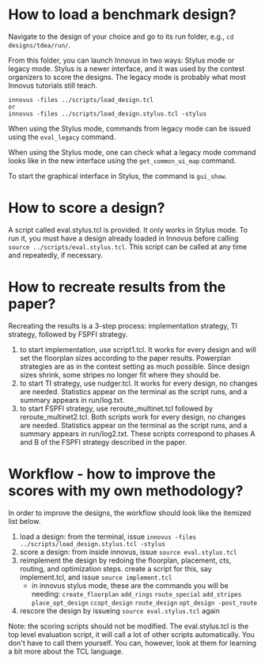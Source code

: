# How to load a benchmark design?
Navigate to the design of your choice and go to its run folder, e.g., `cd designs/tdea/run/`.

From this folder, you can launch Innovus in two ways: Stylus mode or legacy mode. Stylus is a newer interface, and it was used by the contest organizers to score the designs. The legacy mode is probably what most Innovus tutorials still teach.

```
innovus -files ../scripts/load_design.tcl
or
innovus -files ../scripts/load_design.stylus.tcl -stylus
```

When using the Stylus mode, commands from legacy mode can be issued using the `eval_legacy` command. 

When using the Stylus mode, one can check what a legacy mode command looks like in the new interface using the `get_common_ui_map` command.

To start the graphical interface in Stylus, the command is `gui_show`. 

# How to score a design?
A script called eval.stylus.tcl is provided. It only works in Stylus mode. To run it, you must have a design already loaded in Innovus before calling `source ../scripts/eval.stylus.tcl`. This script can be called at any time and repeatedly, if necessary. 

# How to recreate results from the paper?
Recreating the results is a 3-step process: implementation strategy, TI strategy, followed by FSPFI strategy.
1. to start implementation, use script1.tcl. It works for every design and will set the floorplan sizes according to the paper results. Powerplan strategies are as in the contest setting as much possible. Since design sizes shrink, some stripes no longer fit where they should be.
2. to start TI strategy, use nudger.tcl. It works for every design, no changes are needed. Statistics appear on the terminal as the script runs, and a summary appears in run/log.txt. 
3. to start FSPFI strategy, use reroute_multinet.tcl followed by reroute_multinet2.tcl. Both scripts work for every design, no changes are needed. Statistics appear on the terminal as the script runs, and a summary appears in run/log2.txt. These scripts correspond to phases A and B of the FSPFI strategy described in the paper.

# Workflow - how to improve the scores with my own methodology?
In order to improve the designs, the workflow should look like the itemized list below.

1. load a design: from the terminal, issue `innovus -files ../scripts/load_design.stylus.tcl -stylus`
2. score a design: from inside innovus, issue `source eval.stylus.tcl`
3. reimplement the design by redoing the floorplan, placement, cts, routing, and optimization steps. create a script for this, say implement.tcl, and issue `source implement.tcl`
	* in innovus stylus mode, these are the commands you will be needing: `create_floorplan` `add_rings` `route_special` `add_stripes` `place_opt_design` `ccopt_design` `route_design` `opt_design -post_route`
4. rescore the design by issueing  `source eval.stylus.tcl` again

Note: the scoring scripts should not be modified. The eval.stylus.tcl is the top level evaluation script, it will call a lot of other scripts automatically. You don't have to call them yourself. You can, however, look at them for learning a bit more about the TCL language. 

#

